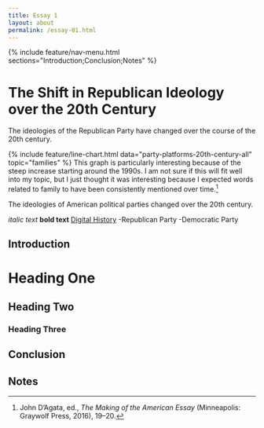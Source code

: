 ```yaml
---
title: Essay 1
layout: about
permalink: /essay-01.html
---
```


{% include feature/nav-menu.html sections="Introduction;Conclusion;Notes" %}

# The Shift in Republican Ideology over the 20th Century

The ideologies of the Republican Party have changed over the course of the 20th century.

{% include feature/line-chart.html data="party-platforms-20th-century-all" topic="families" %}
This graph is particularly interesting because of the steep increase starting around the 1990s. I am not sure if this will fit well into my topic, but I just thought it was interesting because I expected words related to family to have been consistently mentioned over time.[^1]

The ideologies of American political parties changed over the 20th century.

*italic text* **bold text**
[Digital History](https://maksraydul.github.io/digital_history_repository/essay-01.html)
-Republican Party
-Democratic Party

## Introduction

# Heading One

## Heading Two

### Heading Three

## Conclusion

## Notes

[^1]: John D’Agata, ed., *The Making of the American Essay* (Minneapolis: Graywolf Press, 2016), 19–20.
